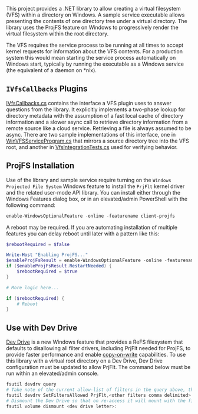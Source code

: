 This project provides a .NET library to allow creating a virtual filesystem (VFS) within a directory on Windows. A sample service executable allows presenting the contents of one directory tree under a virtual directory. The library uses the ProjFS feature on Windows to progressively render the virtual filesystem within the root directory.

The VFS requires the service process to be running at all times to accept kernel requests for information about the VFS contents. For a production system this would mean starting the service process automatically on Windows start, typically by running the executable as a Windows service (the equivalent of a daemon on *nix).

## `IVfsCallbacks` Plugins
[IVfsCallbacks.cs](./Lib/IVfsCallbacks.cs) contains the interface a VFS plugin uses to answer questions from the library. It explicitly implements a two-phase lookup for directory metadata with the assumption of a fast local cache of directory information and a slower async call to retrieve directory information from a remote source like a cloud service. Retrieving a file is always assumed to be async. There are two sample implementations of this interface, one in [WinVFSServiceProgram.cs](./Service/WinVFSServiceProgram.cs) that mirrors a source directory tree into the VFS root, and another in [VfsIntegrationTests.cs](./Tests/VfsIntegrationTests.cs) used for verifying behavior.

## ProjFS Installation
Use of the library and sample service require turning on the `Windows Projected File System` Windows feature to install the `PrjFlt` kernel driver and the related user-mode API library. You can install either through the Windows Features dialog box, or in an elevated/admin PowerShell with the following command:

```powershell
enable-WindowsOptionalFeature -online -featurename client-projfs
```

A reboot may be required. If you are automating installation of multiple features you can delay reboot until later with a pattern like this:

```powershell
$rebootRequired = $false

Write-Host "Enabling ProjFS..."
$enableProjFsResult = enable-WindowsOptionalFeature -online -featurename client-projfs -NoRestart
if ($enableProjFsResult.RestartNeeded) {
    $rebootRequired = $true
}

# More logic here...

if ($rebootRequired) {
    # Reboot 
}
```

## Use with Dev Drive
[Dev Drive](https://aka.ms/DevDrive) is a new Windows feature that provides a ReFS filesystem that defaults to disallowing all filter drivers, including PrjFlt needed for ProjFS, to provide faster performance and enable [copy-on-write](https://aka.ms/EngMSDevDrive) capabilities. To use this library with a virtual root directory on a Dev Drive, Dev Drive configuration must be updated to allow PrjFlt. The command below must be run within an elevated/admin console.

```powershell
fsutil devdrv query
# Take note of the current allow-list of filters in the query above, then add PrjFlt to the list:
fsutil devdrv SetFiltersAllowed PrjFlt,<other filters comma delimited>
# Dismount the Dev Drive so that on re-access it will mount with the filter update.
fsutil volume dismount <dev drive letter>:
```

